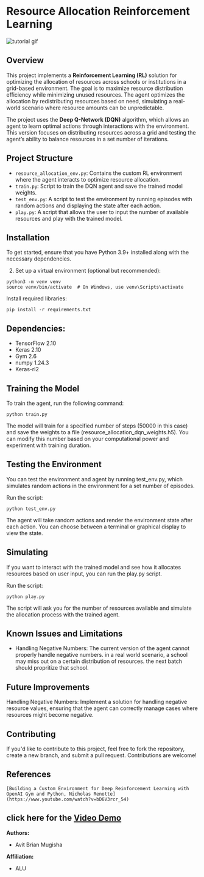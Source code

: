 # Resource Allocation Reinforcement Learning

![tutorial gif](allocate.ai.gif)
## Overview
This project implements a **Reinforcement Learning (RL)** solution for optimizing the allocation of resources across schools or institutions in a grid-based environment. The goal is to maximize resource distribution efficiency while minimizing unused resources. The agent optimizes the allocation by redistributing resources based on need, simulating a real-world scenario where resource amounts can be unpredictable.

The project uses the **Deep Q-Network (DQN)** algorithm, which allows an agent to learn optimal actions through interactions with the environment. This version focuses on distributing resources across a grid and testing the agent’s ability to balance resources in a set number of iterations.

## Project Structure

- `resource_allocation_env.py`: Contains the custom RL environment where the agent interacts to optimize resource allocation.
- `train.py`: Script to train the DQN agent and save the trained model weights.
- `test_env.py`: A script to test the environment by running episodes with random actions and displaying the state after each action.
- `play.py`: A script that allows the user to input the number of available resources and play with the trained model.

## Installation

To get started, ensure that you have Python 3.9+ installed along with the necessary dependencies.

2.  Set up a virtual environment (optional but recommended):

```
python3 -m venv venv
source venv/bin/activate  # On Windows, use venv\Scripts\activate  
```
Install required libraries:
```
pip install -r requirements.txt   
```
## Dependencies:
- TensorFlow 2.10
- Keras 2.10
- Gym 2.6
- numpy 1.24.3
- Keras-rl2

## Training the Model

To train the agent, run the following command:

```
python train.py
```

The model will train for a specified number of steps (50000 in this case) and save the weights to a file (resource_allocation_dqn_weights.h5). You can modify this number based on your computational power and experiment with training duration.

## Testing the Environment

You can test the environment and agent by running test_env.py, which simulates random actions in the environment for a set number of episodes.

Run the script:
```
python test_env.py
```

The agent will take random actions and render the environment state after each action. You can choose between a terminal or graphical display to view the state.

## Simulating

If you want to interact with the trained model and see how it allocates resources based on user input, you can run the play.py script.

Run the script:
```
python play.py
```
The script will ask you for the number of resources available and simulate the allocation process with the trained agent.

## Known Issues and Limitations

- Handling Negative Numbers: The current version of the agent cannot properly handle negative numbers. in a real world scenario, a school may miss out on a certain distribution of resources. the next batch should propritize that school. 

## Future Improvements

Handling Negative Numbers: Implement a solution for handling negative resource values, ensuring that the agent can correctly manage cases where resources might become negative.

## Contributing

If you'd like to contribute to this project, feel free to fork the repository, create a new branch, and submit a pull request. Contributions are welcome!  

## References

    [Building a Custom Environment for Deep Reinforcement Learning with OpenAI Gym and Python, Nicholas Renotte](https://www.youtube.com/watch?v=bD6V3rcr_54)


## click here for the [Video Demo](https://drive.google.com/file/d/1cBRCqyjkBPciuOdHeylXSRNwlHkYasKZ/view?usp=sharing)

**Authors:**
* Avit Brian Mugisha

**Affiliation:**
* ALU
